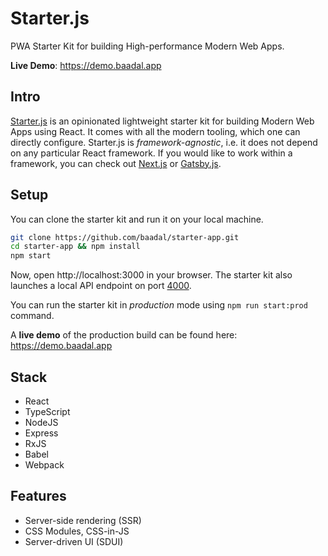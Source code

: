 # Starter.js
PWA Starter Kit for building High-performance Modern Web Apps.

**Live Demo**: https://demo.baadal.app

## Intro
[Starter.js](https://starterjs.dev/) is an opinionated lightweight starter kit for building Modern Web Apps using React. It comes with all the modern tooling, which one can directly configure. Starter.js is _framework-agnostic_, i.e. it does not depend on any particular React framework. If you would like to work within a framework, you can check out [Next.js](https://nextjs.org/) or [Gatsby.js](https://www.gatsbyjs.com/).

## Setup
You can clone the starter kit and run it on your local machine. 

```bash
git clone https://github.com/baadal/starter-app.git
cd starter-app && npm install
npm start
```
Now, open http://localhost:3000 in your browser. The starter kit also launches a local API endpoint on port [4000](http://localhost:4000).

You can run the starter kit in _production_ mode using `npm run start:prod` command.

A **live demo** of the production build can be found here: https://demo.baadal.app

## Stack
* React
* TypeScript
* NodeJS
* Express
* RxJS
* Babel
* Webpack

## Features
* Server-side rendering (SSR)
* CSS Modules, CSS-in-JS
* Server-driven UI (SDUI)

<!--
Upcoming Features*
    Serverless functions
    Cloud Database
    GraphQL
    OAuth2/OpenID Connect
Supported Cloud providers*
    Amazon Web Services (AWS)
    Microsoft Azure
    Google Cloud & Firebase
Supported Service providers*
    Twilio & SendGrid
    Stripe
    GitHub
    Baadal
    Okta
    Auth0
-->
